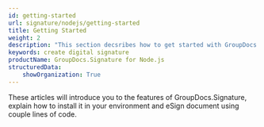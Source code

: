 ```yaml
---
id: getting-started
url: signature/nodejs/getting-started
title: Getting Started
weight: 2
description: "This section decsribes how to get started with GroupDocs.Signature for Node.js library"
keywords: create digital signature
productName: GroupDocs.Signature for Node.js
structuredData:
    showOrganization: True
---
```

These articles will introduce you to the features of GroupDocs.Signature, explain how to install it in your environment and eSign document using couple lines of code.
